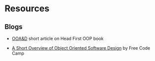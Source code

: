 # Resources

## Blogs

- [OOA&D](https://www.youtube.com/watch?v=bsyjSW46TDg) short article on Head First OOP book

- [A Short Overview of Object Oriented Software Design](https://www.youtube.com/watch?v=bsyjSW46TDg) by Free Code Camp

